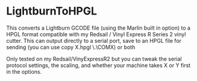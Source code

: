 # LightburnToHPGL

This converts a Lightburn GCODE file (using the Marlin built in option) to a HPGL format compatible with my Redsail / Vinyl Express R Series 2 vinyl cutter.
This can output directly to a serial port, save to an HPGL file for sending (you can use copy X.hpgl \\.\COMX) or both

Only tested on my Redsail/VinyExpressR2 but you can tweak the serial protocol settings, the scaling, and whether your machine takes X or Y first in the options.
